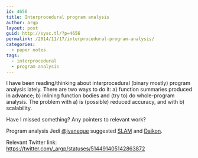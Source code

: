 ```yaml
---
id: 4656
title: Interprocedural program analysis
author: argp
layout: post
guid: http://sysc.tl/?p=4656
permalink: /2014/11/17/interprocedural-program-analysis/
categories:
  - paper notes
tags:
  - interprocedural
  - program analysis
---
```

I have been reading/thinking about interprocedural (binary mostly) program analysis lately. There are two ways to do it: a) function summaries produced in advance; b) inlining function bodies and (try to) do whole-program analysis. The problem with a) is (possible) reduced accuracy, and with b) scalability.

Have I missed something? Any pointers to relevant work?

Program analysis Jedi <a href="https://twitter.com/jvanegue" target="_blank">@jvanegue</a> suggested <a href="http://research.microsoft.com/en-us/projects/slam/" target="_blank">SLAM</a> and <a href="http://asa.iti.kit.edu/daikon.pdf" target="_blank">Daikon</a>.

Relevant Twitter link: <a href="https://twitter.com/_argp/statuses/514491405142863872" target="_blank">https://twitter.com/_argp/statuses/514491405142863872</a>